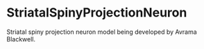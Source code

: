 StriatalSpinyProjectionNeuron
=============================

Striatal spiny projection neuron model being developed by Avrama Blackwell. 